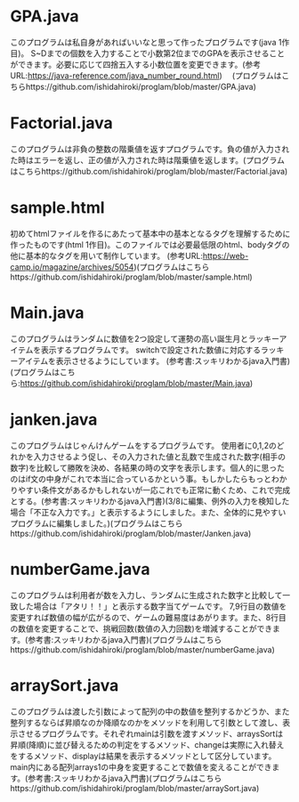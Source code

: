 # GPA.java
このプログラムは私自身があればいいなと思って作ったプログラムです(java 1作目)。
S~Dまでの個数を入力することで小数第2位までのGPAを表示させることができます。必要に応じて四捨五入する小数位置を変更できます。(参考URL:https://java-reference.com/java_number_round.html)　
(プログラムはこちらhttps://github.com/ishidahiroki/proglam/blob/master/GPA.java)

# Factorial.java
このプログラムは非負の整数の階乗値を返すプログラムです。負の値が入力された時はエラーを返し、正の値が入力された時は階乗値を返します。(プログラムはこちらhttps://github.com/ishidahiroki/proglam/blob/master/Factorial.java)

# sample.html
初めてhtmlファイルを作るにあたって基本中の基本となるタグを理解するために作ったものです(html 1作目)。このファイルでは必要最低限のhtml、bodyタグの他に基本的なタグを用いて制作しています。
(参考URL:https://web-camp.io/magazine/archives/5054)(プログラムはこちらhttps://github.com/ishidahiroki/proglam/blob/master/sample.html)

# Main.java
このプログラムはランダムに数値を2つ設定して運勢の高い誕生月とラッキーアイテムを表示するプログラムです。
switchで設定された数値に対応するラッキーアイテムを表示させるようにしています。
(参考書:スッキリわかるjava入門書)(プログラムはこちら:https://github.com/ishidahiroki/proglam/blob/master/Main.java)

# janken.java
このプログラムはじゃんけんゲームをするプログラムです。
使用者に0,1,2のどれかを入力させるよう促し、その入力された値と乱数で生成された数字(相手の数字)を比較して勝敗を決め、各結果の時の文字を表示します。個人的に思ったのはif文の中身がこれで本当に合っているかという事。もしかしたらもっとわかりやすい条件文があるかもしれないが一応これでも正常に動くため、これで完成とする。(参考書:スッキリわかるjava入門書)(3/8に編集、例外の入力を検知した場合「不正な入力です。」と表示するようにしました。また、全体的に見やすいプログラムに編集しました。)(プログラムはこちらhttps://github.com/ishidahiroki/proglam/blob/master/Janken.java)

# numberGame.java
このプログラムは利用者が数を入力し、ランダムに生成された数字と比較して一致した場合は「アタリ！！」と表示する数字当てゲームです。
7,9行目の数値を変更すれば数値の幅が広がるので、ゲームの難易度はあがります。また、8行目の数値を変更することで、挑戦回数(数値の入力回数)を増減することができます。(参考書:スッキリわかるjava入門書)(プログラムはこちらhttps://github.com/ishidahiroki/proglam/blob/master/numberGame.java)

# arraySort.java
このプログラムは渡した引数によって配列の中の数値を整列するかどうか、また整列するならば昇順なのか降順なのかをメソッドを利用して引数として渡し、表示させるプログラムです。それぞれmainは引数を渡すメソッド、arraysSortは昇順(降順)に並び替えるための判定をするメソッド、changeは実際に入れ替えをするメソッド、displayは結果を表示するメソッドとして区分しています。main内にある配列arrays1の中身を変更することで数値を変えることができます。(参考書:スッキリわかるjava入門書)(プログラムはこちらhttps://github.com/ishidahiroki/proglam/blob/master/arraySort.java)
